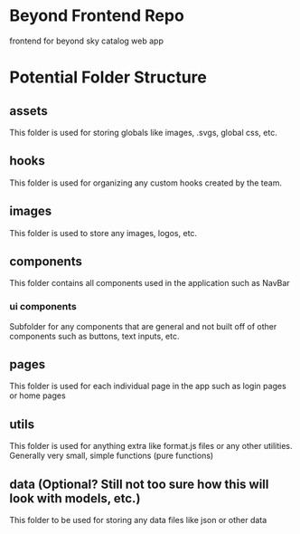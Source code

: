# Beyond Frontend Repo

frontend for beyond sky catalog web app

# Potential Folder Structure

## assets

This folder is used for storing globals like images, .svgs, global css, etc.

## hooks

This folder is used for organizing any custom hooks created by the team.

## images

This folder is used to store any images, logos, etc.

## components

This folder contains all components used in the application such as NavBar

### ui components

Subfolder for any components that are general and not built off of other components such as buttons, text inputs, etc.

## pages

This folder is used for each individual page in the app such as login pages or home pages

## utils

This folder is used for anything extra like format.js files or any other utilities. Generally very small, simple functions (pure functions)

## data (Optional? Still not too sure how this will look with models, etc.)

This folder to be used for storing any data files like json or other data
